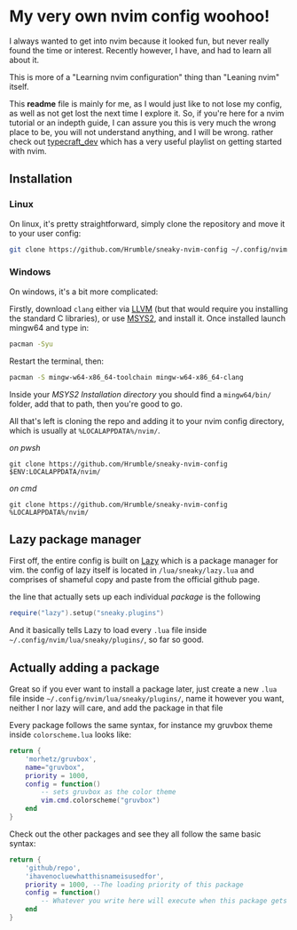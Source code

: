 # My very own nvim config woohoo!

I always wanted to get into nvim because it looked fun, but never really found the time or interest.
Recently however, I have, and had to learn all about it.

This is more of a "Learning nvim configuration" thing than "Leaning nvim" itself.

This **readme** file is mainly for me, as I would just like to not lose my config, as well as not get lost the next time I explore it.
So, if you're here for a nvim tutorial or an indepth guide, I can assure you this is very much the wrong place to be, you will not understand anything, and I will be wrong.
rather check out [typecraft_dev](https://www.youtube.com/@typecraft_dev) which has a very useful playlist on getting started with nvim.

## Installation

### Linux
On linux, it's pretty straightforward, simply clone the repository and move it to your user config:
```sh
git clone https://github.com/Hrumble/sneaky-nvim-config ~/.config/nvim
```
### Windows
On windows, it's a bit more complicated:

Firstly, download `clang` either via [LLVM](https://releases.llvm.org/) (but that would require you installing the standard C libraries), or use [MSYS2](https://www.msys2.org/), and install it.
Once installed launch mingw64 and type in:
```sh
pacman -Syu
```

Restart the terminal, then:
```sh
pacman -S mingw-w64-x86_64-toolchain mingw-w64-x86_64-clang

```
Inside your *MSYS2 Installation directory* you should find a `mingw64/bin/` folder, add that to path, then you're good to go.

All that's left is cloning the repo and adding it to your nvim config directory, which is usually at `%LOCALAPPDATA%/nvim/`.

*on pwsh*
```
git clone https://github.com/Hrumble/sneaky-nvim-config $ENV:LOCALAPPDATA/nvim/
```

*on cmd*
```
git clone https://github.com/Hrumble/sneaky-nvim-config %LOCALAPPDATA%/nvim/
```

## Lazy package manager

First off, the entire config is built on [Lazy](https://github.com/folke/lazy.nvim) which is a package manager for vim.
the config of lazy itself is located in `/lua/sneaky/lazy.lua` and comprises of shameful copy and paste from the official github page.

the line that actually sets up each individual *package* is the following

```lua
require("lazy").setup("sneaky.plugins")
```
And it basically tells Lazy to load every `.lua` file inside `~/.config/nvim/lua/sneaky/plugins/`, so far so good.

## Actually adding a package

Great so if you ever want to install a package later, just create a new `.lua` file inside `~/.config/nvim/lua/sneaky/plugins/`, name it however you want, neither I nor lazy will care, and add the package in that file

Every package follows the same syntax, for instance my gruvbox theme inside `colorscheme.lua` looks like:
```lua
return {
	'morhetz/gruvbox', 
	name="gruvbox", 
	priority = 1000, 
	config = function() 
		-- sets gruvbox as the color theme
		vim.cmd.colorscheme("gruvbox")
	end
}
```

Check out the other packages and see they all follow the same basic syntax:
```lua
return {
    'github/repo',
    'ihavenocluewhatthisnameisusedfor',
    priority = 1000, --The loading priority of this package
    config = function()
        -- Whatever you write here will execute when this package gets loaded
    end
}
```



